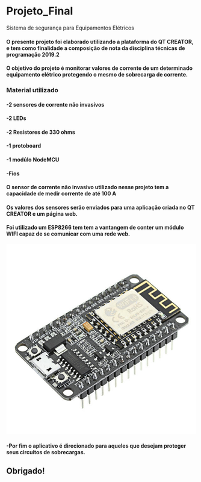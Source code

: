 # Projeto_Final
Sistema de segurança para Equipamentos Elétricos

#### O presente projeto foi elaborado utilizando a plataforma do QT CREATOR, e tem como finalidade a composição de nota da disciplina técnicas de programação 2019.2

#### O objetivo do projeto é monitorar valores de corrente de um determinado equipamento elétrico protegendo o mesmo de sobrecarga de corrente.

### Material utilizado 
 #### -2 sensores de corrente não invasivos   
 #### -2 LEDs
 #### -2 Resistores de 330 ohms
 #### -1 protoboard
 #### -1 modúlo NodeMCU
 #### -Fios
 

 
 #### O sensor de corrente não invasivo utilizado nesse projeto tem a capacidade de medir corrente de até 100 A
 
 #### Os valores dos sensores serão enviados para uma aplicação criada no QT CREATOR  e um página web.
 
 

#### Foi utilizado um ESP8266 tem tem a vantangem de conter um módulo WIFI capaz de se comunicar com uma rede web.

![GitHub Logo](imagens/ESP8266.jpeg )









   
  ####          -Por fim o aplicativo é direcionado para aqueles que desejam proteger seus circuitos de sobrecargas.
  
 ## Obrigado!
